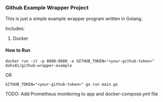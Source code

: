 ### Github Example Wrapper Project

This is just a simple example wrapper program written in Golang.

Includes:
1. Docker

#### How to Run

```
docker run -it -p 8080:8080 -e GITHUB_TOKEN="<your-github-token>" dahs81/github-wrapper-example
```

OR

```
GITHUB_TOKEN="<your-github-token>" go run main.go
```

TODO: Add Prometheus monitoring to app and docker-compose.yml file